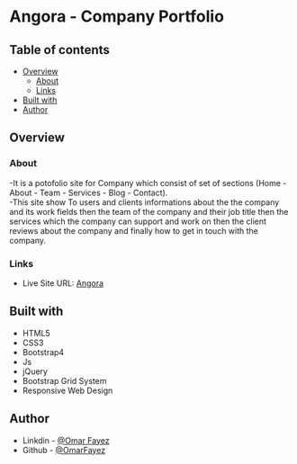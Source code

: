 # Angora - Company Portfolio

## Table of contents

- [Overview](#overview)
  - [About](#About)
  - [Links](#links)
- [Built with](#built-with)
- [Author](#author)
## Overview

### About

-It is a potofolio site for Company which consist of set of sections (Home - About - Team - Services - Blog - Contact).<br />
-This site show To users and clients informations about the the company and its work fields then the team of the company and their job title then the services which the company can support and work on then the client reviews about the company and finally how to get in touch with the company.

### Links

- Live Site URL: [Angora](https://omarfayez.github.io/03.Angora/)

## Built with

- HTML5
- CSS3
- Bootstrap4
- Js
- jQuery
- Bootstrap Grid System
- Responsive Web Design

## Author

- Linkdin - [@Omar Fayez](https://www.linkedin.com/in/fayez-95/)
- Github - [@OmarFayez](https://github.com/OmarFayez)
